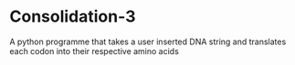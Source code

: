 # Consolidation-3
A python programme that takes a user inserted DNA string and translates each codon into their respective amino acids
